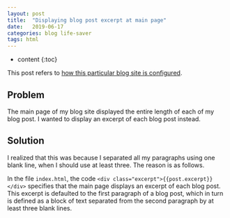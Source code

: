 ```yaml
---
layout: post
title:  "Displaying blog post excerpt at main page"
date:   2019-06-17
categories: blog life-saver
tags: html
---
```


* content
{:toc}

This post refers to [how this particular blog site is configured](https://largecats.github.io/2019/06/17/Build-blog/).

## Problem

The main page of my blog site displayed the entire length of each of my blog post. I wanted to display an excerpt of each blog post instead.



## Solution

I realized that this was because I separated all my paragraphs using one blank line, when I should use at least three. The reason is as follows.

In the file `index.html`, the code `<div class="excerpt">{{post.excerpt}}</div>` specifies that the main page displays an excerpt of each blog post. This excerpt is defaulted to the first paragraph of a blog post, which in turn is defined as a block of text separated from the second paragraph by at least three blank lines.